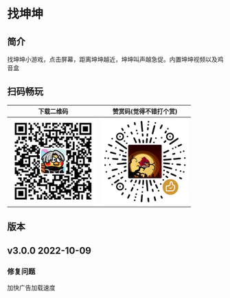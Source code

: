 # 找坤坤

## 简介
找坤坤小游戏，点击屏幕，距离坤坤越近，坤坤叫声越急促。内置坤坤视频以及鸡音盒

## 扫码畅玩

|下载二维码|赞赏码(觉得不错打个赏) |
| :------: | :------: |
<img src="main/res/drawable/找坤坤.png" width="200px">| <img src="main/res/drawable/赞赏码.png" width="200px"> | 

## 版本

## v3.0.0 2022-10-09

### 修复问题
加快广告加载速度

